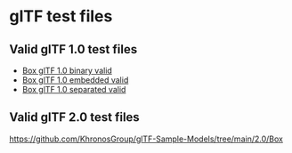 # glTF test files

## Valid glTF 1.0 test files

- [Box glTF 1.0 binary valid](https://github.com/KhronosGroup/glTF-Sample-Models/tree/main/1.0/Box/glTF-Binary)
- [Box glTF 1.0 embedded valid](https://github.com/KhronosGroup/glTF-Sample-Models/tree/main/1.0/Box/glTF-Embedded)
- [Box glTF 1.0 separated valid](https://github.com/KhronosGroup/glTF-Sample-Models/tree/main/1.0/Box/glTF-MaterialsCommon)

##  Valid glTF 2.0 test files

https://github.com/KhronosGroup/glTF-Sample-Models/tree/main/2.0/Box
